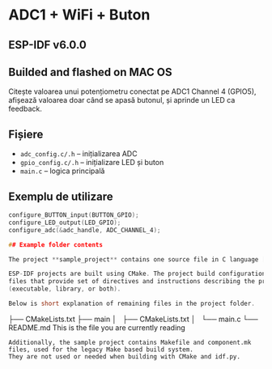 # ADC1 + WiFi + Buton


## ESP-IDF v6.0.0 
## Builded and flashed on MAC OS



Citește valoarea unui potențiometru conectat pe ADC1 Channel 4 (GPIO5), afișează valoarea doar când se apasă butonul, și aprinde un LED ca feedback.

## Fișiere
- `adc_config.c/.h` – inițializarea ADC
- `gpio_config.c/.h` – inițializare LED și buton
- `main.c` – logica principală

## Exemplu de utilizare
```c
configure_BUTTON_input(BUTTON_GPIO);
configure_LED_output(LED_GPIO);
configure_adc(&adc_handle, ADC_CHANNEL_4);

## Example folder contents

The project **sample_project** contains one source file in C language [main.c](main/main.c). The file is located in folder [main](main).

ESP-IDF projects are built using CMake. The project build configuration is contained in `CMakeLists.txt`
files that provide set of directives and instructions describing the project's source files and targets
(executable, library, or both). 

Below is short explanation of remaining files in the project folder.

```
├── CMakeLists.txt
├── main
│   ├── CMakeLists.txt
│   └── main.c
└── README.md                  This is the file you are currently reading
```
Additionally, the sample project contains Makefile and component.mk files, used for the legacy Make based build system. 
They are not used or needed when building with CMake and idf.py.
